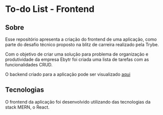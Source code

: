 # To-do List - Frontend

## Sobre

Esse repositório apresenta a criação do frontend de uma aplicação, como parte do desafio técnico proposto na blitz de carreira realizado pela Trybe.

Com o objetivo de criar uma solução para problema de organização e produtividade da empresa Ebytr foi criada uma lista de tarefas com as funcionalidades CRUD.

O backend criado para a aplicação pode ser visualizado [aqui](https://github.com/gabrielanebbia/todolist-backend)

## Tecnologias

O frontend da aplicação foi desenvolvido utilizando das tecnologias da stack MERN, o React.
